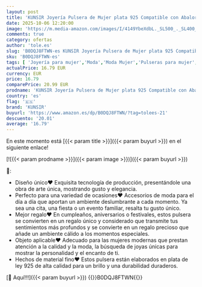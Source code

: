 ```yaml
---
layout: post
title: 'KUNSIR Joyería Pulsera de Mujer plata 925 Compatible con Abalorios  Serpiente Pulsera Compatible con Pandora Abalorios Los Mejores Regalos para Chicas'
date: 2025-10-06 12:20:00
image: 'https://m.media-amazon.com/images/I/4149YbeXdbL._SL500_._SL400_.jpg'
comments: true
category: ofertas
author: 'tole.es'
slug: 'B0DQJ8FTWN-es KUNSIR Joyería Pulsera de Mujer plata 925 Compatible con...'
sku: 'B0DQJ8FTWN-es'
tags: [ 'Joyería para mujer','Moda','Moda Mujer','Pulseras para mujer','kunsir','pandora','🇪🇸', ]
actualPrice: 16.79 EUR
currency: EUR
price: 16.79
comparePrice: 20.99 EUR
prodname: 'KUNSIR Joyería Pulsera de Mujer plata 925 Compatible con Abalorios  Serpiente Pulsera Compatible con Pandora Abalorios Los Mejores Regalos para Chicas'
country: 'es'
flag: '🇪🇸'
brand: 'KUNSIR'
buyurl: 'https://www.amazon.es/dp/B0DQJ8FTWN/?tag=tolees-21'
descuento: '20.01'
average: '16.79'
---
```


En este momento está [{{< param title >}}]({{< param buyurl >}}) en el siguiente enlace!

[![{{< param prodname >}}]({{< param image >}})]({{< param buyurl >}})

🔎:

- Diseño único❤ Exquisita tecnología de producción, presentándole una obra de arte única, mostrando gusto y elegancia.
- Perfecto para una variedad de ocasiones❤ Accesorios de moda para el día a día que aportan un ambiente deslumbrante a cada momento. Ya sea una cita, una fiesta o un evento familiar, resalta tu gusto único.
- Mejor regalo❤ En cumpleaños, aniversarios o festivales, estos pulsera se convierten en un regalo único y considerado que transmite tus sentimientos más profundos y se convierte en un regalo precioso que añade un ambiente cálido a los momentos especiales.
- Objeto aplicable❤ Adecuado para las mujeres modernas que prestan atención a la calidad y la moda, la búsqueda de joyas únicas para mostrar la personalidad y el encanto de ti.
- Hechos de material fino❤ Estos pulsera están elaborados en plata de ley 925 de alta calidad para un brillo y una durabilidad duraderos.

[🛒 Aquí!!!]({{< param buyurl >}})
{{<world>}}B0DQJ8FTWN{{</world>}}
